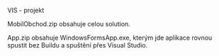VIS - projekt

MobilObchod.zip obsahuje celou solution.

App.zip obsahuje WindowsFormsApp.exe, kterým jde aplikace rovnou spustit bez Buildu a spuštění přes Visual Studio. 



